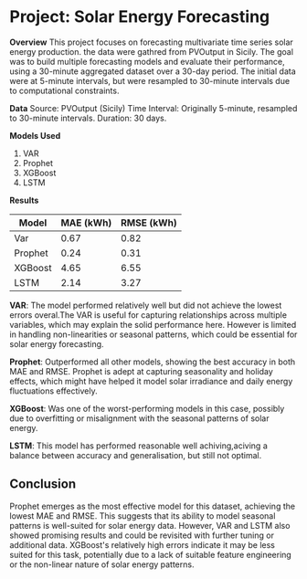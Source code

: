 # Project: Solar Energy Forecasting
**Overview**
This project focuses on forecasting multivariate time series solar energy production. the data were gathred from PVOutput in Sicily. The goal was to build multiple forecasting models and evaluate their performance, using a 30-minute aggregated dataset over a 30-day period. The initial data were at 5-minute intervals, but were resampled to 30-minute intervals due to computational constraints.

**Data**
Source: PVOutput (Sicily)
Time Interval: Originally 5-minute, resampled to 30-minute intervals.
Duration: 30 days.

**Models Used**
1. VAR
2. Prophet
3. XGBoost
4. LSTM

**Results**

| Model   | MAE (kWh) | RMSE (kWh) |
|---------|-----------|------------|
| Var     | 0.67      | 0.82       |
| Prophet | 0.24      | 0.31       |
| XGBoost | 4.65      | 6.55       |
| LSTM    | 2.14      | 3.27       |


**VAR**: The model performed relatively well but did not achieve the lowest errors overal.The VAR is useful for capturing relationships across multiple variables, 
          which may explain the solid performance here. However is limited in handling non-linearities or seasonal patterns, which could be essential for solar 
          energy forecasting. 

**Prophet**: Outperformed all other models, showing the best accuracy in both MAE and RMSE. Prophet is adept at capturing seasonality and holiday effects, which 
             might have helped it model solar irradiance and daily energy fluctuations effectively.

**XGBoost**: Was one of the worst-performing models in this case, possibly due to overfitting or misalignment with the seasonal patterns of solar energy.

**LSTM**: This model has performed reasonable well achiving,aciving a balance between accuracy and generalisation, but still not optimal.



## **Conclusion**
Prophet emerges as the most effective model for this dataset, achieving the lowest MAE and RMSE. This suggests that its ability to model seasonal patterns is well-suited for solar energy data. However, VAR and LSTM also showed promising results and could be revisited with further tuning or additional data. XGBoost's relatively high errors indicate it may be less suited for this task, potentially due to a lack of suitable feature engineering or the non-linear nature of solar energy patterns.

